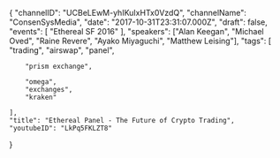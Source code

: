 {
    "channelID": "UCBeLEwM-yhIKuIxHTx0VzdQ",
    "channelName": "ConsenSysMedia",
    "date": "2017-10-31T23:31:07.000Z",
    "draft": false,
    "events": [
        "Ethereal SF 2016"
    ],
    "speakers": ["Alan Keegan", "Michael Oved", "Raine Revere", "Ayako Miyaguchi", "Matthew Leising"],
    "tags": [
        "trading",
        "airswap",
	"panel",

        "prism exchange",

        "omega",
        "exchanges",
        "kraken"

    ],
    "title": "Ethereal Panel - The Future of Crypto Trading",
    "youtubeID": "LkPq5FKLZT8"
}
